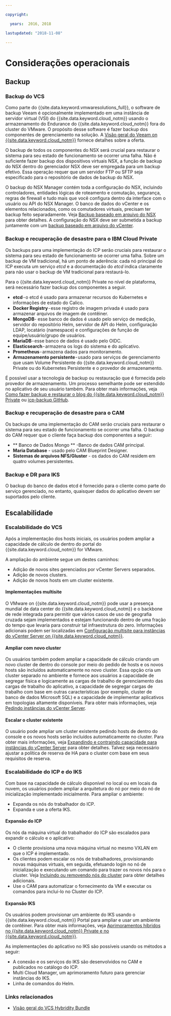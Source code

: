 ```yaml
---

copyright:

  years:  2016, 2018

lastupdated: "2018-11-08"

---
```


# Considerações operacionais

## Backup

### Backup do VCS

Como parte do {{site.data.keyword.vmwaresolutions_full}}, o software de backup Veeam é opcionalmente implementado em uma instância de servidor virtual (VSI) do {{site.data.keyword.cloud_notm}} usando o armazenamento do Endurance do {{site.data.keyword.cloud_notm}} fora do cluster do VMware. O propósito desse software é fazer backup dos componentes de gerenciamento na solução. A [Visão geral do Veeam on {{site.data.keyword.cloud_notm}}](../../services/veeam_considerations.html) fornece detalhes sobre a oferta.

O backup de todos os componentes do NSX será crucial para restaurar o sistema para seu estado de funcionamento se ocorrer uma falha. Não é suficiente fazer backup dos dispositivos virtuais NSX, a função de backup do NSX dentro do gerenciador NSX deve ser empregada para um backup efetivo. Essa operação requer que um servidor FTP ou SFTP seja especificado para o repositório de dados de backup do NSX.

O backup do NSX Manager contém toda a configuração do NSX, incluindo controladores, entidades lógicas de roteamento e comutação, segurança, regras de firewall e tudo mais que você configura dentro da interface com o usuário ou API do NSX Manager. O banco de dados do vCenter e os elementos relacionados, como os comutadores virtuais, precisam ter backup feito separadamente. Veja [Backup baseado em arquivo do NSX](../solution/solution_backingup.html#nsx-file-based-backup) para obter detalhes. A configuração do NSX deve ser submetida a backup juntamente com um [backup baseado em arquivo do vCenter](../solution/solution_backingup.html#vcenter-file-based-backup).

### Backup e recuperação de desastre para o IBM Cloud Private

Os backups para uma implementação do ICP serão cruciais para restaurar o sistema para seu estado de funcionamento se ocorrer uma falha. Sobre um backup de VM tradicional, há um ponto de aderência: cada nó principal do ICP executa um serviço *etcd* e a documentação do *etcd* indica claramente para não usar o backup de VM tradicional para restaurá-lo.

Para o {{site.data.keyword.cloud_notm}} Private no nível de plataforma, será necessário fazer backup dos componentes a seguir.
- **etcd** - o etcd é usado para armazenar recursos do Kubernetes e informações de estado do Calico.
- **Docker Registry** - esse registro de imagem privada é usado para armazenar arquivos de imagem de contêiner.
- **MongoDB**- esse banco de dados é usado pelo serviço de medição, servidor do repositório Helm, servidor de API do Helm, configuração LDAP, locatário (namespace) e configurações de função de equipe/usuário/grupo de usuários.
- **MariaDB** - esse banco de dados é usado pelo OIDC.
-	**Elasticsearch** - armazena os logs do sistema e do aplicativo.
-	**Prometheus** - armazena dados para monitoramento.
-	**Armazenamento persistente** - usado para serviços de gerenciamento que usam Volume Persistente do {{site.data.keyword.cloud_notm}} Private ou do Kubernetes Persistente e o provedor de armazenamento.

É possível usar a tecnologia de backup ou restauração que é fornecida pelo provedor de armazenamento. Um processo semelhante pode ser estendido no aplicativo de seu usuário também. Para obter mais informações, veja [Como fazer backup e restaurar o blog do {{site.data.keyword.cloud_notm}} Private](https://medium.com/ibm-cloud/how-to-backup-and-restore-ibm-cloud-private-part-1-b6300dc1d7d8) ou [icp-backup GitHub](https://github.com/ibm-cloud-architecture/icp-backup/).

### Backup e recuperação de desastre para o CAM

Os backups de uma implementação do CAM serão cruciais para restaurar o sistema para seu estado de funcionamento se ocorrer uma falha. O backup do CAM requer que o cliente faça backup dos componentes a seguir:
-	** Banco de Dados Mongo ** -Banco de dados CAM principal.
-	**Maria Database** - usado pelo CAM Blueprint Designer.
-	**Sistemas de arquivos NFS/Gluster** - os dados do CAM residem em quatro volumes persistentes.

### Backup e DR para IKS

O backup do banco de dados etcd é fornecido para o cliente como parte do serviço gerenciado, no entanto, quaisquer dados do aplicativo devem ser suportados pelo cliente.

## Escalabilidade

### Escalabilidade do VCS

Após a implementação dos hosts iniciais, os usuários podem ampliar a capacidade de cálculo de dentro do portal do {{site.data.keyword.cloud_notm}} for VMware.

A ampliação do ambiente segue um destes caminhos:
-	Adição de novos sites gerenciados por vCenter Servers separados.
-	Adição de novos clusters.
-	Adição de novos hosts em um cluster existente.

#### Implementações multisite

O VMware on {{site.data.keyword.cloud_notm}} pode usar a presença mundial de data center do {{site.data.keyword.cloud_notm}} e o backbone de rede integrada para permitir que vários casos de uso de geografia cruzada sejam implementados e estejam funcionando dentro de uma fração do tempo que levaria para construir tal infraestrutura do zero. Informações adicionais podem ser localizadas em [Configuração multisite para instâncias do vCenter Server on {{site.data.keyword.cloud_notm}}](../../vcenter/vc_multisite.html).

#### Ampliar com novo cluster

Os usuários também podem ampliar a capacidade de cálculo criando um novo cluster de dentro do console por meio do pedido de hosts e os novos hosts são incluídos automaticamente no novo cluster. Essa opção cria um cluster separado no ambiente e fornece aos usuários a capacidade de segregar física e logicamente as cargas de trabalho de gerenciamento das cargas de trabalho do aplicativo, a capacidade de segregar cargas de trabalho com base em outras características (por exemplo, cluster de banco de dados Microsoft SQL) e a capacidade de implementar aplicativos em topologias altamente disponíveis. Para obter mais informações, veja [Pedindo instâncias do vCenter Server](../../vcenter/vc_orderinginstance.html).

#### Escalar o cluster existente

O usuário pode ampliar um cluster existente pedindo hosts de dentro do console e os novos hosts serão incluídos automaticamente no cluster. Para obter mais informações, veja [Expandindo e contraindo capacidade para instâncias do vCenter Server](../../vcenter/vc_addingremovingservers.html) para obter detalhes. Talvez seja necessário ajustar a política de reserva de HA para o cluster com base em seus requisitos de reserva.

### Escalabilidade do ICP e do IKS

Com base na capacidade de cálculo disponível no local ou em locais da nuvem, os usuários podem ampliar a arquitetura do nó por meio do nó de inicialização implementado inicialmente. Para ampliar o ambiente:
-	Expanda os nós do trabalhador do ICP.
-	Expanda e use a oferta IKS.

#### Expansão do ICP

Os nós da máquina virtual do trabalhador do ICP são escalados para expandir o cálculo e o aplicativo:
- O cliente provisiona uma nova máquina virtual no mesmo VXLAN em que o ICP é implementado.
- Os clientes podem escalar os nós de trabalhadores, provisionando novas máquinas virtuais, em seguida, efetuando login no nó de inicialização e executando um comando para trazer os novos nós para o cluster. Veja [Incluindo ou removendo nós do cluster](https://www.ibm.com/support/knowledgecenter/en/SSBS6K_2.1.0.3/installing/modify_cluster.html) para obter detalhes adicionais.
- Use o CAM para automatizar o fornecimento da VM e executar os comandos para incluí-lo no Cluster do ICP.

#### Expansão IKS

Os usuários podem provisionar um ambiente do IKS usando o {{site.data.keyword.cloud_notm}} Portal para ampliar e usar um ambiente de contêiner. Para obter mais informações, veja [Aprimoramentos híbridos no {{site.data.keyword.cloud_notm}} Private e no {{site.data.keyword.cloud_notm}}](https://www.ibm.com/developerworks/community/blogs/5092bd93-e659-4f89-8de2-a7ac980487f0/entry/Hybrid_Enhancements_Across_IBM_Cloud_Private_and_IBM_Public_Cloud?lang=en_us).

As implementações do aplicativo no IKS são possíveis usando os métodos a seguir:
-	A conexão e os serviços do IKS são desenvolvidos no CAM e publicados no catálogo do ICP.
-	Multi Cloud Manager, um aprimoramento futuro para gerenciar instâncias do IKS.
-	Linha de comandos do Helm.

### Links relacionados

* [Visão geral do VCS Hybridity Bundle](../vcs/vcs-hybridity-intro.html)

